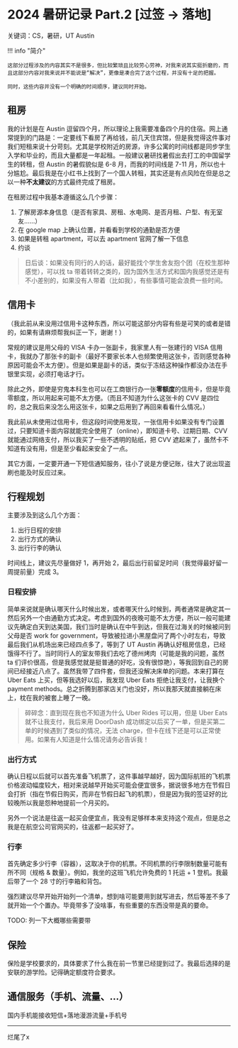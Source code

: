 # 2024 暑研记录 Part.2 [过签 -> 落地]

关键词：CS，暑研，UT Austin

!!! info "简介"

    这部分过程涉及的内容其实不是很多，但比较繁琐且比较劳心劳神，对我来说其实挺折磨的，而且这部分内容对我来说并不能说是“解决”，更像是凑合完了这个过程，并没有十足的把握。

    同时，这些内容并没有一个明确的时间顺序，建议同时开始。

## 租房

我的计划是在 Austin 逗留四个月，所以理论上我需要准备四个月的住宿。网上通常提到的门路是：一定要线下看房了再给钱，前几天住宾馆，但是我觉得这件事对我们短租来说十分苛刻。尤其是学校附近的房源，许多公寓的时间线都是同步学生入学和毕业的，而且大量都是一年起租。一般建议暑研找暑假出去打工的中国留学生的转租，但 Austin 的暑假貌似是 6-8 月，而我的时间线是 7-11 月，所以也十分尴尬。最后我是在小红书上找到了一个国人转租，其实还是有点风险在但是总之以一种**不太建议**的方式最终完成了租房。

在租房过程中我基本遵循这么几个步骤：

1. 了解房源本身信息（是否有家具、房租、水电网、是否月租、户型、有无室友……）
2. 在 google map 上确认位置，并看看到学校的通勤是否方便
3. 如果是转租 apartment，可以去 apartment 官网了解一下信息
4. 约谈

> 日后谈：如果没有同行的人的话，最好能找个学生舍友抱个团（在校生那种感觉），可以找 ta 带着转转之类的，因为国外生活方式和国内我感觉还是有不小差别的，如果没有人带着（比如我），有些事情可能会浪费一些时间。

## 信用卡

（我此前从来没用过信用卡这种东西，所以可能这部分内容有些是可笑的或者是错的，如果有请麻烦帮我纠正一下，谢谢！）

常规的建议是用父母的 VISA 卡办一张副卡，我家里人有一张建行的 VISA 信用卡，我就办了那张卡的副卡（最好不要家长本人也频繁使用这张卡，否则感觉各种原因可能会不太方便）。但是如果是副卡的话，类似于冻结这种操作都没办法在手银里实现，必须打电话才行。

除此之外，即使是穷鬼本科生也可以在工商银行办一张**零额度**的信用卡，但是毕竟零额度，所以用起来可能不太方便。（而且不知道为什么这张卡的 CVV 是四位的，总之我后来没怎么用这张卡，如果之后用到了再回来看看什么情况。）

我此前从未使用过信用卡，但这段时间使用发现，一张信用卡如果没有专门设置过，只要知道卡面内容就能完全使用了（online），即知道卡号、过期日期、CVV 就能通过网络支付，所以我买了一些不透明的贴纸，把 CVV 遮起来了，虽然卡不知道有没有用，但是至少看起来安全了一点。

其它方面，一定要开通一下短信通知服务，往小了说是方便记账，往大了说出现盗刷也能及时反应过来。

## 行程规划

主要涉及到这么几个方面：

1. 出行日程的安排
2. 出行方式的确认
3. 出行行李的确认

时间线上，建议先尽量做好 1，再开始 2，最后出行前留足时间（我觉得最好留一周提前量）完成 3。

### 日程安排

简单来说就是确认哪天什么时候出发，或者哪天什么时候到，两者通常是确定其一然后另外一个由通勤方式决定。考虑到国外的夜晚可能不太方便，所以一般可能建议先确定白天到达美国，我们当时是确认在中午到达，但我在过海关的时候被问到父母是否 work for government，导致被拉进小黑屋盘问了两个小时左右，导致最后我们从机场出来已经四点多了，等到了 UT Austin 再确认好租房信息，已经饿得不行了。当时同行人的室友带我们去吃了德州烤肉（可能是我的问题，虽然 ta 们评价很高，但是我感觉就是挺普通的好吃，没有很惊艳），等我回到自己的房间已经接近八点了。虽然我带了四件套，但我还没解决床单的问题。本来打算在 Uber Eats 上买，但等我选好以后，我发现 Uber Eats 拒绝让我支付，让我换个 payment methods。总之折腾到那家店关门也没好，所以我那天就直接躺在床上，枕在我的被套上睡了一晚。

> 碎碎念：直到现在我也不知道为什么 Uber Rides 可以用，但是 Uber Eats 就不让我支付，我后来用 DoorDash 成功绑定以后买了一单，但是买第二单的时候遇到了类似的情况，无法 charge，但卡在线下还是可以正常使用。如果有人知道是什么情况请务必告诉我！

### 出行方式

确认日程以后就可以首先准备飞机票了，这件事越早越好，因为国际航班的飞机票价格波动幅度较大，相对来说越早开始买可能会便宜很多，据说很多地方在节假日会打折（指在节假日购买，而非在节假日起飞的机票），但是因为我的签证好的比较晚所以我是怨种地提前一个月买的。

另外一个说法是往返一起买会便宜点，我没有足够样本来支持这个观点，但是总之我是在航空公司官网买的，往返都一起买好了。

### 行李

首先确定多少行李（容器），这取决于你的机票。不同机票的行李限制数量可能有所不同（规格 & 数量）。例如，我坐的这班飞机允许免费的 1 托运 + 1 登机。我最后带了一个 28 寸的行李箱和背包。

强烈建议尽早开始开始列一个清单，想到啥可能要用到就写进去，然后等差不多了就开始一个个置办。毕竟带多了没啥事，有些重要的东西没带是真的要命。

TODO: 列一下大概哪些需要带

## 保险

保险是学校要求的，具体要求了什么我在前一节里已经提到过了。我最后选择的是安联的游学险。记得确定额度符合要求。

## 通信服务（手机、流量、...）

国内手机能接收短信+落地漫游流量+手机号

---

烂尾了x